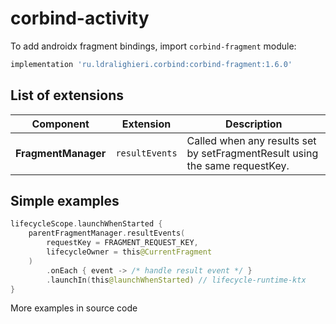 ﻿
# corbind-activity

To add androidx fragment bindings, import `corbind-fragment` module:

```groovy
implementation 'ru.ldralighieri.corbind:corbind-fragment:1.6.0'
```

## List of extensions

Component | Extension | Description
--|---|--
**FragmentManager** | `resultEvents` | Called when any results set by setFragmentResult using the same requestKey.


## Simple examples

```kotlin
lifecycleScope.launchWhenStarted {
    parentFragmentManager.resultEvents(
        requestKey = FRAGMENT_REQUEST_KEY,
        lifecycleOwner = this@CurrentFragment
    )
        .onEach { event -> /* handle result event */ }
        .launchIn(this@launchWhenStarted) // lifecycle-runtime-ktx
}
```

More examples in source code
